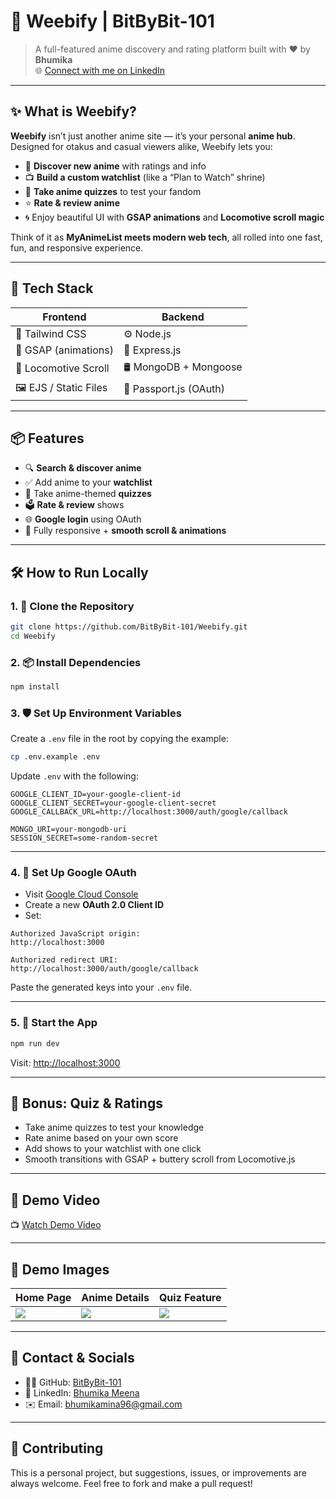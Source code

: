 
# 🎌 Weebify | BitByBit-101

> A full-featured anime discovery and rating platform built with ❤️ by **Bhumika**  
> 🌐 [Connect with me on LinkedIn](https://www.linkedin.com/in/bhumika-meena-a58843359?utm_source=share&utm_campaign=share_via&utm_content=profile&utm_medium=android_app)

---

## ✨ What is Weebify?

**Weebify** isn’t just another anime site — it’s your personal **anime hub**. Designed for otakus and casual viewers alike, Weebify lets you:

- 🌟 **Discover new anime** with ratings and info  
- 📺 **Build a custom watchlist** (like a “Plan to Watch” shrine)  
- 📝 **Take anime quizzes** to test your fandom  
- ⭐ **Rate & review anime**  
- 🌀 Enjoy beautiful UI with **GSAP animations** and **Locomotive scroll magic**  

Think of it as **MyAnimeList meets modern web tech**, all rolled into one fast, fun, and responsive experience.

---

## 🧰 Tech Stack

| Frontend                   | Backend                  |
|---------------------------|--------------------------|
| 🧩 Tailwind CSS           | ⚙️ Node.js               |
| 💫 GSAP (animations)      | 🚀 Express.js            |
| 🎢 Locomotive Scroll      | 🛢 MongoDB + Mongoose    |
| 🖼 EJS / Static Files      | 🔐 Passport.js (OAuth)   |

---

## 📦 Features

- 🔍 **Search & discover anime**  
- ✅ Add anime to your **watchlist**  
- 🧠 Take anime-themed **quizzes**  
- 🗳 **Rate & review** shows  
- 🌐 **Google login** using OAuth  
- 📱 Fully responsive + **smooth scroll & animations**

---

## 🛠 How to Run Locally

### 1. 🧾 Clone the Repository

```bash
git clone https://github.com/BitByBit-101/Weebify.git
cd Weebify
```

### 2. 📦 Install Dependencies

```bash
npm install
```

### 3. 🛡️ Set Up Environment Variables

Create a `.env` file in the root by copying the example:

```bash
cp .env.example .env
```

Update `.env` with the following:

```
GOOGLE_CLIENT_ID=your-google-client-id
GOOGLE_CLIENT_SECRET=your-google-client-secret
GOOGLE_CALLBACK_URL=http://localhost:3000/auth/google/callback

MONGO_URI=your-mongodb-uri
SESSION_SECRET=some-random-secret
```

---

### 4. 🔐 Set Up Google OAuth

- Visit [Google Cloud Console](https://console.cloud.google.com/)
- Create a new **OAuth 2.0 Client ID**
- Set:

```
Authorized JavaScript origin:
http://localhost:3000

Authorized redirect URI:
http://localhost:3000/auth/google/callback
```

Paste the generated keys into your `.env` file.

---

### 5. 🚀 Start the App

```bash
npm run dev
```

Visit: [http://localhost:3000](http://localhost:3000)

---

## 🧪 Bonus: Quiz & Ratings

- Take anime quizzes to test your knowledge  
- Rate anime based on your own score  
- Add shows to your watchlist with one click  
- Smooth transitions with GSAP + buttery scroll from Locomotive.js  

---

## 🎥 Demo Video

📺 [Watch Demo Video](https://your-demo-video-link.com)

---

## 📸 Demo Images

| Home Page                        | Anime Details                   | Quiz Feature                    |
|----------------------------------|----------------------------------|----------------------------------|
| ![](./screenshots/home.png)     | ![](./screenshots/details.png)  | ![](./screenshots/quiz.png)     |


---

## 📇 Contact & Socials

- 🧑‍💻 GitHub: [BitByBit-101](https://github.com/BitByBit-101)  
- 💼 LinkedIn: [Bhumika Meena](https://www.linkedin.com/in/bhumika-meena-a58843359)  
- ✉️ Email: bhumikamina96@gmail.com

---

## 🙌 Contributing

This is a personal project, but suggestions, issues, or improvements are always welcome. Feel free to fork and make a pull request!
